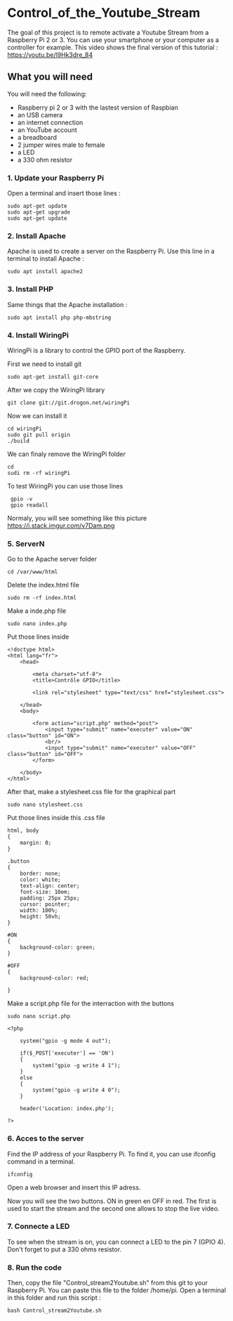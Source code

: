 # Control_of_the_Youtube_Stream

The goal of this project is to remote activate a Youtube Stream from a Raspberry Pi 2 or 3. You can use your smartphone or your computer as a controller for example. This video shows the final version of this tutorial : https://youtu.be/l9Hk3dre_84  


## What you will need 

You will need the following: 

- Raspberry pi 2 or 3 with the lastest version of Raspbian
- an USB camera
- an internet connection
- an YouTube account
- a breadboard
- 2 jumper wires male to female 
- a LED
- a 330 ohm resistor

### 1. Update your Raspberry Pi

Open a terminal and insert those lines : 

```
sudo apt-get update 
sudo apt-get upgrade
sudo apt-get update
```

### 2. Install Apache

Apache is used to create a server on the Raspberry Pi. Use this line in a terminal to install Apache : 

```
sudo apt install apache2
```

### 3. Install PHP

Same things that the Apache installation : 

```
sudo apt install php php-mbstring
```

### 4. Install WiringPi

WiringPi is a library to control the GPIO port of the Raspberry.

First we need to install git

``` 
sudo apt-get install git-core
```

After we copy the WiringPi library 

```
git clone git://git.drogon.net/wiringPi
```

Now we can install it

```
cd wiringPi
sudo git pull origin
./build
```

We can finaly remove the WiringPi folder 
```
cd 
sudi rm -rf wiringPi
```

To test WiringPi you can use those lines

```
 gpio -v
 gpio readall
```

Normaly, you will see something like this picture https://i.stack.imgur.com/v7Dam.png 

### 5. ServerN

Go to the Apache server folder

```
cd /var/www/html
```

Delete the index.html file

```
sudo rm -rf index.html
```

Make a inde.php file

```
sudo nano index.php
```

Put those lines inside

```
<!doctype html>
<html lang="fr">
    <head>
        
        <meta charset="utf-8">
        <title>Contrôle GPIO</title>
        
        <link rel="stylesheet" type="text/css" href="stylesheet.css">
        
    </head>
    <body>
        
        <form action="script.php" method="post">
            <input type="submit" name="executer" value="ON" class="button" id="ON">
            <br/>
            <input type="submit" name="executer" value="OFF" class="button" id="OFF">
        </form>
        
    </body>
</html>
```

After that, make a stylesheet.css file for the graphical part

```
sudo nano stylesheet.css
```

Put those lines inside this .css file

```
html, body
{
    margin: 0;
}

.button 
{
    border: none;
    color: white;
    text-align: center;
    font-size: 10em;
    padding: 25px 25px;
    cursor: pointer;
    width: 100%;
    height: 50vh;
}

#ON
{
    background-color: green;
}

#OFF
{
    background-color: red;
    
}
```


Make a script.php file for the interraction with the buttons

```
sudo nano script.php
```

```
<?php

    system("gpio -g mode 4 out");
    
    if($_POST['executer'] == 'ON')
    {
        system("gpio -g write 4 1");
    }
    else
    {
        system("gpio -g write 4 0");
    }

    header('Location: index.php');
    
?>
```

### 6. Acces to the server

Find the IP address of your Raspberry Pi.
To find it, you can use ifconfig command in a terminal.

```
ifconfig
```

Open a web browser and insert this IP adress.

Now you will see the two buttons. ON in green en OFF in red. The first is used to start the stream and the second one allows to stop the live video.   

### 7. Connecte a LED

To see when the stream is on, you can connect a LED to the pin 7 (GPIO 4). Don't forget to put a 330 ohms resistor. 

### 8. Run the code

Then, copy the file "Control_stream2Youtube.sh" from this git to your Raspberry Pi. You can paste this file to the folder /home/pi. 
Open a terminal in this folder and run this script : 

```
bash Control_stream2Youtube.sh

```
